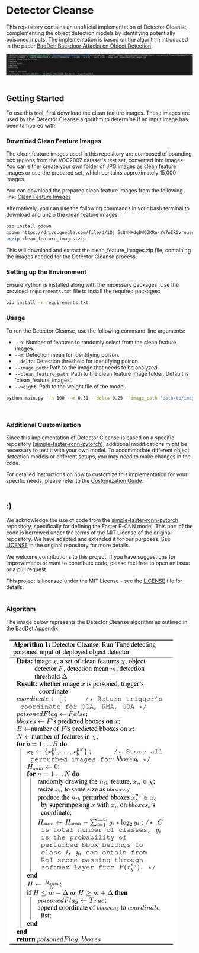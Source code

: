 # Detector Cleanse

This repository contains an unofficial implementation of Detector Cleanse, complementing the object detection models by identifying potentially poisoned inputs. The implementation is based on the algorithm introduced in the paper [BadDet: Backdoor Attacks on Object Detection](https://arxiv.org/abs/2205.14497).

![example](imgs/example.jpg)
<br /><br />


## Getting Started

To use this tool, first download the clean feature images. These images are used by the Detector Cleanse algorithm to determine if an input image has been tampered with.
<br />

### Download Clean Feature Images

The clean feature images used in this repository are composed of bounding box regions from the VOC2007 dataset's test set, converted into images. You can either create your own folder of JPG images as clean feature images or use the prepared set, which contains approximately 15,000 images.

You can download the prepared clean feature images from the following link:
[Clean Feature Images](https://drive.google.com/file/d/1Qj_5s84HXdgDWG3KRn-zW7oIRGvrouer/view?usp=sharing)

Alternatively, you can use the following commands in your bash terminal to download and unzip the clean feature images:

```bash
pip install gdown
gdown https://drive.google.com/file/d/1Qj_5s84HXdgDWG3KRn-zW7oIRGvrouer/view?usp=sharing
unzip clean_feature_images.zip
```
This will download and extract the clean_feature_images.zip file, containing the images needed for the Detector Cleanse process.
<br />

### Setting up the Environment

Ensure Python is installed along with the necessary packages. Use the provided `requirements.txt` file to install the required packages:

```bash
pip install -r requirements.txt

```

### Usage

To run the Detector Cleanse, use the following command-line arguments:

- `--n`: Number of features to randomly select from the clean feature images.
- `--m`: Detection mean for identifying poison.
- `--delta`: Detection threshold for identifying poison.
- `--image_path`: Path to the image that needs to be analyzed.
- `--clean_feature_path`: Path to the clean feature image folder. Default is 'clean_feature_images'.
- `--weight`: Path to the weight file of the model.

```bash
python main.py --n 100 --m 0.51 --delta 0.25 --image_path 'path/to/image.jpg' --clean_feature_path 'path/to/clean_feature_images' --weight 'path/to/model/weight.pth'
```
<br />

### Additional Customization

Since this implementation of Detector Cleanse is based on a specific repository ([simple-faster-rcnn-pytorch](https://github.com/chenyuntc/simple-faster-rcnn-pytorch/tree/master)), additional modifications might be necessary to test it with your own model. To accommodate different object detection models or different setups, you may need to make changes in the code.

For detailed instructions on how to customize this implementation for your specific needs, please refer to the [Customization Guide](CustomizationGuide.md).
<br /><br />

## :)

We acknowledge the use of code from the [simple-faster-rcnn-pytorch](https://github.com/chenyuntc/simple-faster-rcnn-pytorch/tree/master) repository, specifically for defining the Faster R-CNN model. This part of the code is borrowed under the terms of the MIT License of the original repository. We have adapted and extended it for our purposes. See [LICENSE](https://github.com/chenyuntc/simple-faster-rcnn-pytorch/blob/master/LICENSE) in the original repository for more details.

We welcome contributions to this project! If you have suggestions for improvements or want to contribute code, please feel free to open an issue or a pull request.

This project is licensed under the MIT License - see the [LICENSE](LICENSE) file for details.
<br /><br />

### Algorithm

The image below represents the Detector Cleanse algorithm as outlined in the BadDet Appendix.

![Algorithm](imgs/algorithm.jpg)
